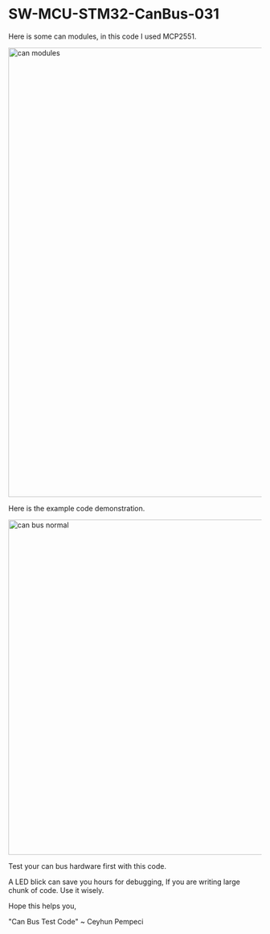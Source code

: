 # SW-MCU-STM32-CanBus-031

Here is some can modules, in this code I used MCP2551.

<img width="893" alt="can modules" src="https://github.com/user-attachments/assets/f32002da-ff08-47ae-baee-2ceb4cd04d7c">

Here is the example code demonstration. 

<img width="666" alt="can bus normal" src="https://github.com/user-attachments/assets/5f6b947f-5f4a-49c4-9b9e-88eb19ecd097">

 Test your can bus hardware first with this code.
 
 A LED blick can save you hours for debugging, If you are writing large chunk of code. Use it wisely.

Hope this helps you,

"Can Bus Test Code"  ~  Ceyhun Pempeci
